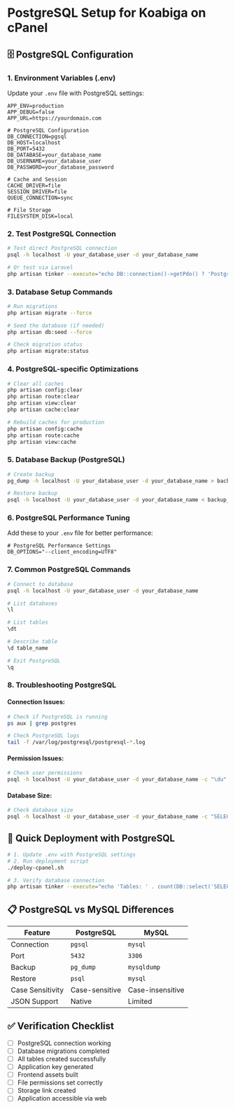 # PostgreSQL Setup for Koabiga on cPanel

## 🗄️ **PostgreSQL Configuration**

### **1. Environment Variables (.env)**

Update your `.env` file with PostgreSQL settings:

```env
APP_ENV=production
APP_DEBUG=false
APP_URL=https://yourdomain.com

# PostgreSQL Configuration
DB_CONNECTION=pgsql
DB_HOST=localhost
DB_PORT=5432
DB_DATABASE=your_database_name
DB_USERNAME=your_database_user
DB_PASSWORD=your_database_password

# Cache and Session
CACHE_DRIVER=file
SESSION_DRIVER=file
QUEUE_CONNECTION=sync

# File Storage
FILESYSTEM_DISK=local
```

### **2. Test PostgreSQL Connection**

```bash
# Test direct PostgreSQL connection
psql -h localhost -U your_database_user -d your_database_name

# Or test via Laravel
php artisan tinker --execute="echo DB::connection()->getPdo() ? 'PostgreSQL Connected' : 'Connection Failed';"
```

### **3. Database Setup Commands**

```bash
# Run migrations
php artisan migrate --force

# Seed the database (if needed)
php artisan db:seed --force

# Check migration status
php artisan migrate:status
```

### **4. PostgreSQL-specific Optimizations**

```bash
# Clear all caches
php artisan config:clear
php artisan route:clear
php artisan view:clear
php artisan cache:clear

# Rebuild caches for production
php artisan config:cache
php artisan route:cache
php artisan view:cache
```

### **5. Database Backup (PostgreSQL)**

```bash
# Create backup
pg_dump -h localhost -U your_database_user -d your_database_name > backup_$(date +%Y%m%d_%H%M%S).sql

# Restore backup
psql -h localhost -U your_database_user -d your_database_name < backup_file.sql
```

### **6. PostgreSQL Performance Tuning**

Add these to your `.env` file for better performance:

```env
# PostgreSQL Performance Settings
DB_OPTIONS="--client_encoding=UTF8"
```

### **7. Common PostgreSQL Commands**

```bash
# Connect to database
psql -h localhost -U your_database_user -d your_database_name

# List databases
\l

# List tables
\dt

# Describe table
\d table_name

# Exit PostgreSQL
\q
```

### **8. Troubleshooting PostgreSQL**

#### **Connection Issues:**
```bash
# Check if PostgreSQL is running
ps aux | grep postgres

# Check PostgreSQL logs
tail -f /var/log/postgresql/postgresql-*.log
```

#### **Permission Issues:**
```bash
# Check user permissions
psql -h localhost -U your_database_user -d your_database_name -c "\du"
```

#### **Database Size:**
```bash
# Check database size
psql -h localhost -U your_database_user -d your_database_name -c "SELECT pg_size_pretty(pg_database_size(current_database()));"
```

## 🚀 **Quick Deployment with PostgreSQL**

```bash
# 1. Update .env with PostgreSQL settings
# 2. Run deployment script
./deploy-cpanel.sh

# 3. Verify database connection
php artisan tinker --execute="echo 'Tables: ' . count(DB::select('SELECT tablename FROM pg_tables WHERE schemaname = \'public\''));"
```

## 📋 **PostgreSQL vs MySQL Differences**

| Feature | PostgreSQL | MySQL |
|---------|------------|-------|
| Connection | `pgsql` | `mysql` |
| Port | `5432` | `3306` |
| Backup | `pg_dump` | `mysqldump` |
| Restore | `psql` | `mysql` |
| Case Sensitivity | Case-sensitive | Case-insensitive |
| JSON Support | Native | Limited |

## ✅ **Verification Checklist**

- [ ] PostgreSQL connection working
- [ ] Database migrations completed
- [ ] All tables created successfully
- [ ] Application key generated
- [ ] Frontend assets built
- [ ] File permissions set correctly
- [ ] Storage link created
- [ ] Application accessible via web 